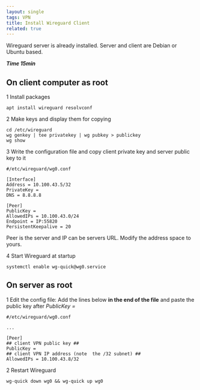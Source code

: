 ```yaml
---
layout: single
tags: VPN
title: Install Wireguard Client
related: true
---
```

Wireguard server is already installed. Server and client are Debian or Ubuntu based.

***Time 15min***

## On client computer as root

1 Install packages

```shell
apt install wireguard resolvconf
```
2 Make keys and display them for copying
```shell
cd /etc/wireguard
wg genkey | tee privatekey | wg pubkey > publickey
wg show
```
3 Write the configuration file and copy client private key and server public key to it
```shell
#/etc/wireguard/wg0.conf

[Interface]
Address = 10.100.43.5/32  
PrivateKey =  
DNS = 8.8.8.8

[Peer]
PublicKey =   
AllowedIPs = 10.100.43.0/24  
Endpoint = IP:55820
PersistentKeepalive = 20
```
Peer is the server and IP can be servers URL. Modify the address space to yours.

4 Start Wireguard at startup

```shell
systemctl enable wg-quick@wg0.service
```

## On server as root

1 Edit the config file: Add the lines below **in the end of the file** and paste the public key after *PublicKey =*
```shell
#/etc/wireguard/wg0.conf

...

[Peer]
## client VPN public key ##
PublicKey =
## client VPN IP address (note  the /32 subnet) ##
AllowedIPs = 10.100.43.8/32

```
2 Restart Wireguard
```shell
wg-quick down wg0 && wg-quick up wg0
```
